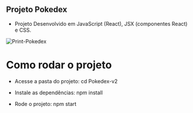 ## Projeto Pokedex

* Projeto Desenvolvido em JavaScript (React), JSX (componentes React) e CSS.

<img src="pokedex-v2.png" alt="Print-Pokedex">

# Como rodar o projeto

* Acesse a pasta do projeto:
cd Pokedex-v2

* Instale as dependências:
npm install

* Rode o projeto:
npm start